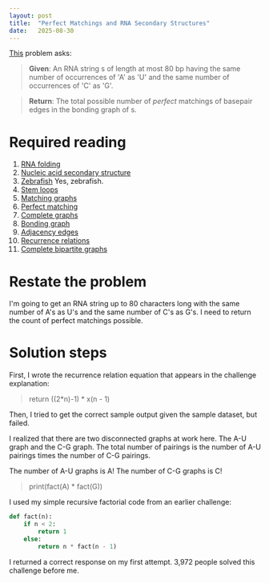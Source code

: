 ```yaml
---
layout: post
title:  "Perfect Matchings and RNA Secondary Structures"
date:   2025-08-30
---
```


[This](https://rosalind.info/problems/pmch/) problem asks:

> **Given**: An RNA string s of length at most 80 bp having the same number of occurrences of 'A' as 'U' and the same number of occurrences of 'C' as 'G'.

> **Return**: The total possible number of _perfect_ matchings of basepair edges in the bonding graph of s.

<!--break-->

# Required reading
1. [RNA folding](https://rosalind.info/glossary/rna-folding/)
2. [Nucleic acid secondary structure](https://en.wikipedia.org/wiki/Nucleic_acid_secondary_structure)
3. [Zebrafish](https://en.wikipedia.org/wiki/Zebrafish#RNA_splicing) Yes, zebrafish.
4. [Stem loops](https://rosalind.info/glossary/hairpin-loop/)
5. [Matching graphs](https://en.wikipedia.org/wiki/Matching_(graph_theory))
6. [Perfect matching](https://rosalind.info/glossary/perfect-matching/)
7. [Complete graphs](https://rosalind.info/glossary/complete-graph/)
8. [Bonding graph](https://rosalind.info/glossary/bonding-graph/)
9. [Adjacency edges](https://rosalind.info/glossary/adjacency-edges/)
10. [Recurrence relations](https://en.wikipedia.org/wiki/Recurrence_relation)
11. [Complete bipartite graphs](https://en.wikipedia.org/wiki/Complete_bipartite_graph)

# Restate the problem
I'm going to get an RNA string up to 80 characters long with the same number of A's as U's and the same number of C's as G's.
I need to return the count of perfect matchings possible.

# Solution steps
First, I wrote the recurrence relation equation that appears in the challenge explanation:

> return ((2*n)-1) * x(n - 1)

Then, I tried to get the correct sample output given the sample dataset, but failed.

I realized that there are two disconnected graphs at work here. The A-U graph and the C-G graph. The total number of pairings is the number of A-U pairings times the number of C-G pairings.

The number of A-U graphs is A!
The number of C-G graphs is C!

> print(fact(A) * fact(G))

I used my simple recursive factorial code from an earlier challenge:
```python
def fact(n):
    if n < 2:
        return 1
    else:
        return n * fact(n - 1)
```

I returned a correct response on my first attempt. 3,972 people solved this challenge before me.